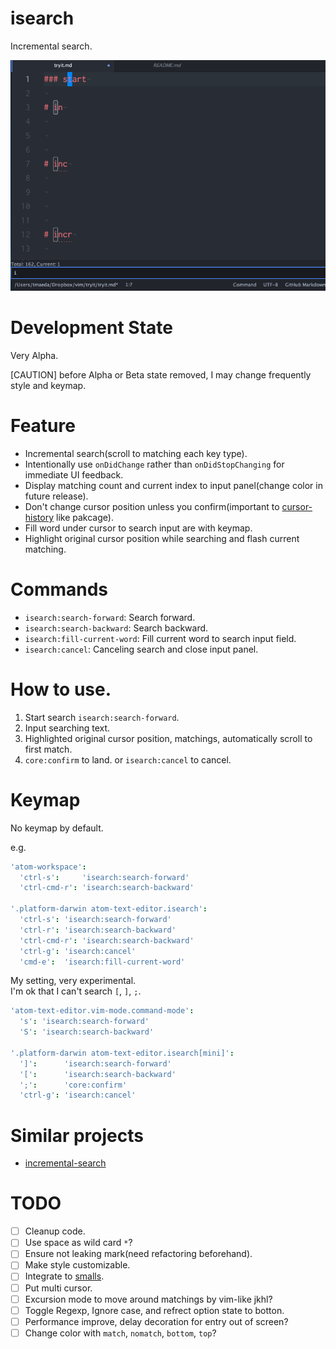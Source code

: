 # isearch

Incremental search.

![gif](https://raw.githubusercontent.com/t9md/t9md/f7f57e9b165c36d4fc3bd6bc3dd10614264f189f/img/atom-isearch.gif)

# Development State
Very Alpha.

[CAUTION] before Alpha or Beta state removed,
I may change frequently style and keymap.

# Feature

* Incremental search(scroll to matching each key type).
* Intentionally use `onDidChange` rather than `onDidStopChanging` for immediate UI feedback.
* Display matching count and current index to input panel(change color in future release).
* Don't change cursor position unless you confirm(important to [cursor-history](https://atom.io/packages/cursor-history) like pakcage).
* Fill word under cursor to search input are with keymap.
* Highlight original cursor position while searching and flash current matching.

# Commands

* `isearch:search-forward`: Search forward.
* `isearch:search-backward`: Search backward.
* `isearch:fill-current-word`: Fill current word to search input field.
* `isearch:cancel`: Canceling search and close input panel.

# How to use.

1. Start search `isearch:search-forward`.
2. Input searching text.
3. Highlighted original cursor position, matchings, automatically scroll to first match.
4. `core:confirm` to land. or `isearch:cancel` to cancel.

# Keymap

No keymap by default.

e.g.

```coffeescript
'atom-workspace':
  'ctrl-s':     'isearch:search-forward'
  'ctrl-cmd-r': 'isearch:search-backward'

'.platform-darwin atom-text-editor.isearch':
  'ctrl-s': 'isearch:search-forward'
  'ctrl-r': 'isearch:search-backward'
  'ctrl-cmd-r': 'isearch:search-backward'
  'ctrl-g': 'isearch:cancel'
  'cmd-e':  'isearch:fill-current-word'
```

My setting, very experimental.  
I'm ok that I can't search `[`, `]`, `;`.

```coffeescript
'atom-text-editor.vim-mode.command-mode':
  's': 'isearch:search-forward'
  'S': 'isearch:search-backward'

'.platform-darwin atom-text-editor.isearch[mini]':
  ']':      'isearch:search-forward'
  '[':      'isearch:search-backward'
  ';':      'core:confirm'
  'ctrl-g': 'isearch:cancel'
```

# Similar projects

* [incremental-search](https://atom.io/packages/incremental-search)

# TODO

* [ ] Cleanup code.
* [ ] Use space as wild card `*`?
* [ ] Ensure not leaking mark(need refactoring beforehand).
* [ ] Make style customizable.
* [ ] Integrate to [smalls](https://atom.io/packages/jumpy).
* [ ] Put multi cursor.
* [ ] Excursion mode to move around matchings by vim-like jkhl?
* [ ] Toggle Regexp, Ignore case, and refrect option state to botton.
* [ ] Performance improve, delay decoration for entry out of screen?
* [ ] Change color with `match`, `nomatch`, `bottom`, `top`?
